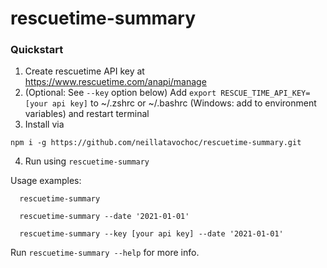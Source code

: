 # rescuetime-summary

### Quickstart

1. Create rescuetime API key at https://www.rescuetime.com/anapi/manage
2. (Optional: See `--key` option below) Add `export RESCUE_TIME_API_KEY=[your api key]` to ~/.zshrc or ~/.bashrc (Windows: add to environment variables) and restart terminal
3. Install via  
```
npm i -g https://github.com/neillatavochoc/rescuetime-summary.git
```
4. Run using `rescuetime-summary`

Usage examples: 
```
  rescuetime-summary
```

```
  rescuetime-summary --date '2021-01-01'
```

```
  rescuetime-summary --key [your api key] --date '2021-01-01'
```

Run `rescuetime-summary --help` for more info.
